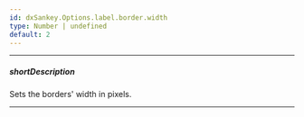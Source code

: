 ```yaml
---
id: dxSankey.Options.label.border.width
type: Number | undefined
default: 2
---
```

---
##### shortDescription
Sets the borders' width in pixels.

---
